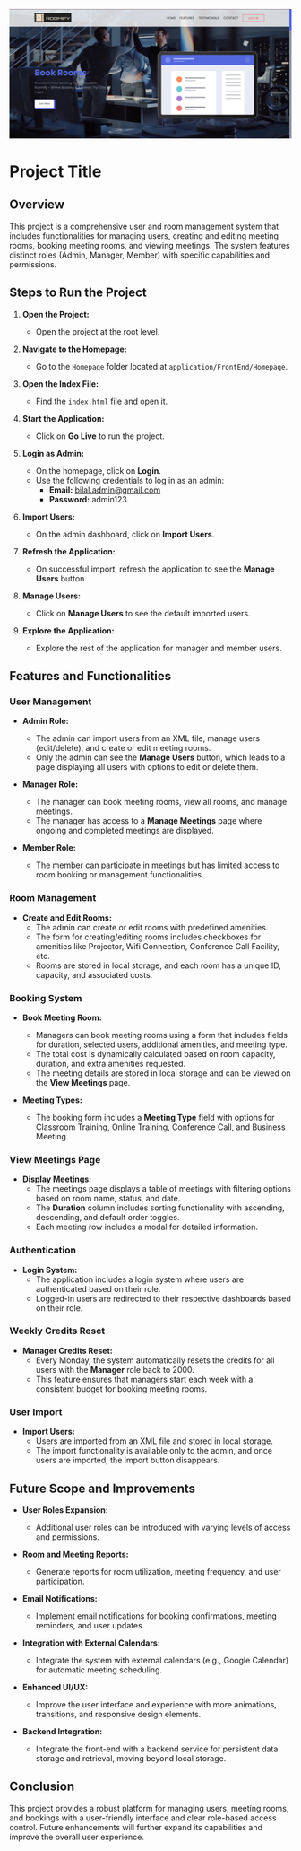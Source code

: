 ![Project Banner](./Display_Image.png)

# Project Title

## Overview

This project is a comprehensive user and room management system that includes functionalities for managing users, creating and editing meeting rooms, booking meeting rooms, and viewing meetings. The system features distinct roles (Admin, Manager, Member) with specific capabilities and permissions.

## Steps to Run the Project

1. **Open the Project:**

   - Open the project at the root level.

2. **Navigate to the Homepage:**

   - Go to the `Homepage` folder located at `application/FrontEnd/Homepage`.

3. **Open the Index File:**

   - Find the `index.html` file and open it.

4. **Start the Application:**

   - Click on **Go Live** to run the project.

5. **Login as Admin:**

   - On the homepage, click on **Login**.
   - Use the following credentials to log in as an admin:
     - **Email:** bilal.admin@gmail.com
     - **Password:** admin123.

6. **Import Users:**

   - On the admin dashboard, click on **Import Users**.

7. **Refresh the Application:**

   - On successful import, refresh the application to see the **Manage Users** button.

8. **Manage Users:**

   - Click on **Manage Users** to see the default imported users.

9. **Explore the Application:**
   - Explore the rest of the application for manager and member users.

## Features and Functionalities

### User Management

- **Admin Role:**

  - The admin can import users from an XML file, manage users (edit/delete), and create or edit meeting rooms.
  - Only the admin can see the **Manage Users** button, which leads to a page displaying all users with options to edit or delete them.

- **Manager Role:**

  - The manager can book meeting rooms, view all rooms, and manage meetings.
  - The manager has access to a **Manage Meetings** page where ongoing and completed meetings are displayed.

- **Member Role:**
  - The member can participate in meetings but has limited access to room booking or management functionalities.

### Room Management

- **Create and Edit Rooms:**
  - The admin can create or edit rooms with predefined amenities.
  - The form for creating/editing rooms includes checkboxes for amenities like Projector, Wifi Connection, Conference Call Facility, etc.
  - Rooms are stored in local storage, and each room has a unique ID, capacity, and associated costs.

### Booking System

- **Book Meeting Room:**

  - Managers can book meeting rooms using a form that includes fields for duration, selected users, additional amenities, and meeting type.
  - The total cost is dynamically calculated based on room capacity, duration, and extra amenities requested.
  - The meeting details are stored in local storage and can be viewed on the **View Meetings** page.

- **Meeting Types:**
  - The booking form includes a **Meeting Type** field with options for Classroom Training, Online Training, Conference Call, and Business Meeting.

### View Meetings Page

- **Display Meetings:**
  - The meetings page displays a table of meetings with filtering options based on room name, status, and date.
  - The **Duration** column includes sorting functionality with ascending, descending, and default order toggles.
  - Each meeting row includes a modal for detailed information.

### Authentication

- **Login System:**
  - The application includes a login system where users are authenticated based on their role.
  - Logged-in users are redirected to their respective dashboards based on their role.

### Weekly Credits Reset

- **Manager Credits Reset:**
  - Every Monday, the system automatically resets the credits for all users with the **Manager** role back to 2000.
  - This feature ensures that managers start each week with a consistent budget for booking meeting rooms.

### User Import

- **Import Users:**
  - Users are imported from an XML file and stored in local storage.
  - The import functionality is available only to the admin, and once users are imported, the import button disappears.

## Future Scope and Improvements

- **User Roles Expansion:**

  - Additional user roles can be introduced with varying levels of access and permissions.

- **Room and Meeting Reports:**

  - Generate reports for room utilization, meeting frequency, and user participation.

- **Email Notifications:**

  - Implement email notifications for booking confirmations, meeting reminders, and user updates.

- **Integration with External Calendars:**

  - Integrate the system with external calendars (e.g., Google Calendar) for automatic meeting scheduling.

- **Enhanced UI/UX:**

  - Improve the user interface and experience with more animations, transitions, and responsive design elements.

- **Backend Integration:**
  - Integrate the front-end with a backend service for persistent data storage and retrieval, moving beyond local storage.

## Conclusion

This project provides a robust platform for managing users, meeting rooms, and bookings with a user-friendly interface and clear role-based access control. Future enhancements will further expand its capabilities and improve the overall user experience.

